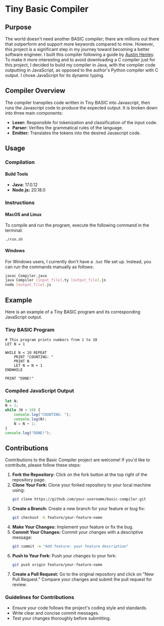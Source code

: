 # Tiny Basic Compiler

## Purpose
The world doesn't need another BASIC compiler; there are millions out there that outperform and support more keywords compared to mine. However, this project is a significant step in my journey toward becoming a better software engineer. I built this compiler following a guide by [Austin Henley](https://austinhenley.com/blog/teenytinycompiler1.html). To make it more interesting and to avoid downloading a C compiler just for this project, I decided to build my compiler in Java, with the compiler code outputting in JavaScript, as opposed to the author's Python compiler with C output. I chose JavaScript for its dynamic typing.

## Compiler Overview
The compiler transpiles code written in Tiny BASIC into Javascript, then runs the Javascript code to produce the expected output. It is broken down into three main components:

- **Lexer:** Responsible for tokenization and classification of the input code.
- **Parser:** Verifies the grammatical rules of the language.
- **Emitter:** Translates the tokens into the desired Javascript code.

## Usage

### Compilation
#### Build Tools
- **Java:** 17.0.12
- **Node.js:** 20.18.0

### Instructions

#### MacOS and Linux
To compile and run the program, execute the following command in the terminal:
```bash
./run.sh
```

#### Windows
For Windows users, I currently don't have a `.bat` file set up. Instead, you can run the commands manually as follows:
```bash
javac Compiler.java
java Compiler [input_file].ty [output_file].js
node [output_file].js
```

## Example
Here is an example of a Tiny BASIC program and its corresponding JavaScript output.

### Tiny BASIC Program
```basic
# This program prints numbers from 1 to 10
LET N = 1

WHILE N < 10 REPEAT
    PRINT "COUNTING: "
    PRINT N
    LET N = N + 1
ENDWHILE

PRINT "DONE!"
```

### Compiled JavaScript Output
```javascript
let N;
N = 1;
while (N < 10) {
    console.log("COUNTING: ");
    console.log(N);
    N = N + 1;
}
console.log("DONE!");
```

## Contributions
Contributions to the Basic Compiler project are welcome! If you'd like to contribute, please follow these steps:

1. **Fork the Repository:** Click on the fork button at the top right of the repository page.
2. **Clone Your Fork:** Clone your forked repository to your local machine using:
   ```bash
   git clone https://github.com/your-username/basic-compiler.git
   ```
3. **Create a Branch:** Create a new branch for your feature or bug fix:
   ```bash
   git checkout -b feature/your-feature-name
   ```
4. **Make Your Changes:** Implement your feature or fix the bug.
5. **Commit Your Changes:** Commit your changes with a descriptive message:
   ```bash
   git commit -m "Add feature: your feature description"
   ```
6. **Push to Your Fork:** Push your changes to your fork:
   ```bash
   git push origin feature/your-feature-name
   ```
7. **Create a Pull Request:** Go to the original repository and click on "New Pull Request." Compare your changes and submit the pull request for review.

### Guidelines for Contributions
- Ensure your code follows the project's coding style and standards.
- Write clear and concise commit messages.
- Test your changes thoroughly before submitting.
